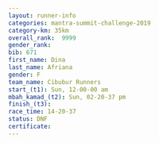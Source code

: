 ```yaml
---
layout: runner-info 
categories: mantra-summit-challenge-2019 
category-km: 35km 
overall_rank:  9999
gender_rank: 
bib: 671
first_name: Dina
last_name: Afriana
gender: F
team_name: Cibubur Runners
start_(t1): Sun, 12-00-00 am
mbah_kamad_(t2): Sun, 02-20-37 pm
finish_(t3): 
race_time: 14-20-37
status: DNF
certificate: 
---
```

